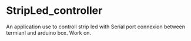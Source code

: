 ﻿# StripLed_controller

An application use to controll strip led with Serial port connexion between termianl and arduino box.
Work on.
